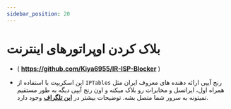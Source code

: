 ```yaml
---
sidebar_position: 20
---
```


# بلاک کردن اوپراتورهای اینترنت

- ( **https://github.com/Kiya6955/IR-ISP-Blocker** )

- این اسکریپت با استفاده از `IPTables` رنج آیپی ارائه دهنده های معروف ایران مثل همراه اول، ایرانسل و مخابرات رو بلاک میکنه و اون رنج آیپی دیگه به طور مستقیم نمیتونه به سرور شما متصل بشه. توضیحات بیشتر در [**این تلگراف**](https://telegra.ph/IR-ISP-Blocker-05-18-2) وجود دارد.

